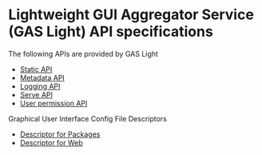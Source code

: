 # Lightweight GUI Aggregator Service (GAS Light) API specifications

The following APIs are provided by GAS Light

- [Static API](/docs/api/markdown/ui.md)
- [Metadata API](/docs/api/markdown/ui.meta.md)
- [Logging API](/docs/api/markdown/ui.logging.md)
- [Serve API](/docs/api/markdown/ui.serve.md)
- [User permission API](/docs/api/markdown/userpermission.md)

Graphical User Interface Config File Descriptors

- [Descriptor for Packages](/docs/api/markdown/gui.domain.package.md)
- [Descriptor for Web](/docs/api/markdown/gui.domain.web.md)
